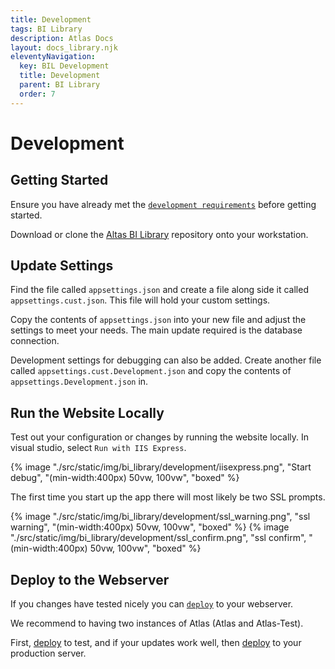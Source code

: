 ```yaml
---
title: Development
tags: BI Library
description: Atlas Docs
layout: docs_library.njk
eleventyNavigation:
  key: BIL Development
  title: Development
  parent: BI Library
  order: 7
---
```


# Development

## Getting Started

Ensure you have already met the [`development requirements`](/docs/bi_library/development/requirements/) before getting started.

Download or clone the [Altas BI Library](https://github.com/atlas-bi/atlas-bi-library) repository onto your workstation.

## Update Settings

Find the file called ``appsettings.json`` and create a file along side it called ``appsettings.cust.json``. This file will hold your custom settings.

Copy the contents of ``appsettings.json`` into your new file and adjust the settings to meet your needs. The main update required is the database connection.

Development settings for debugging can also be added. Create another file called ``appsettings.cust.Development.json`` and copy the contents of ``appsettings.Development.json`` in.

## Run the Website Locally

Test out your configuration or changes by running the website locally. In visual studio, select ``Run with IIS Express``.

{% image "./src/static/img/bi_library/development/iisexpress.png", "Start debug", "(min-width:400px) 50vw, 100vw", "boxed" %}

The first time you start up the app there will most likely be two SSL prompts.

{% image "./src/static/img/bi_library/development/ssl_warning.png", "ssl warning", "(min-width:400px) 50vw, 100vw", "boxed" %}
{% image "./src/static/img/bi_library/development/ssl_confirm.png", "ssl confirm", "(min-width:400px) 50vw, 100vw", "boxed" %}


## Deploy to the Webserver

If you changes have tested nicely you can [`deploy`](/docs/bi_library/deploy) to your webserver.

We recommend to having two instances of Atlas (Atlas and Atlas-Test).

First, [deploy](/docs/bi_library/deploy) to test, and if your updates work well, then [deploy](/docs/bi_library/deploy) to your production server.
